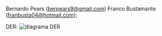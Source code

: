 Bernardo Pears (berpears9@gmail.com)
Franco Bustamante (franbusta04@hotmail.com);



DER: ![diagrama DER](https://github.com/ber-pears/tp1web2/assets/142944203/e264803c-02e1-4041-9c22-c2ff2a668e2f)





